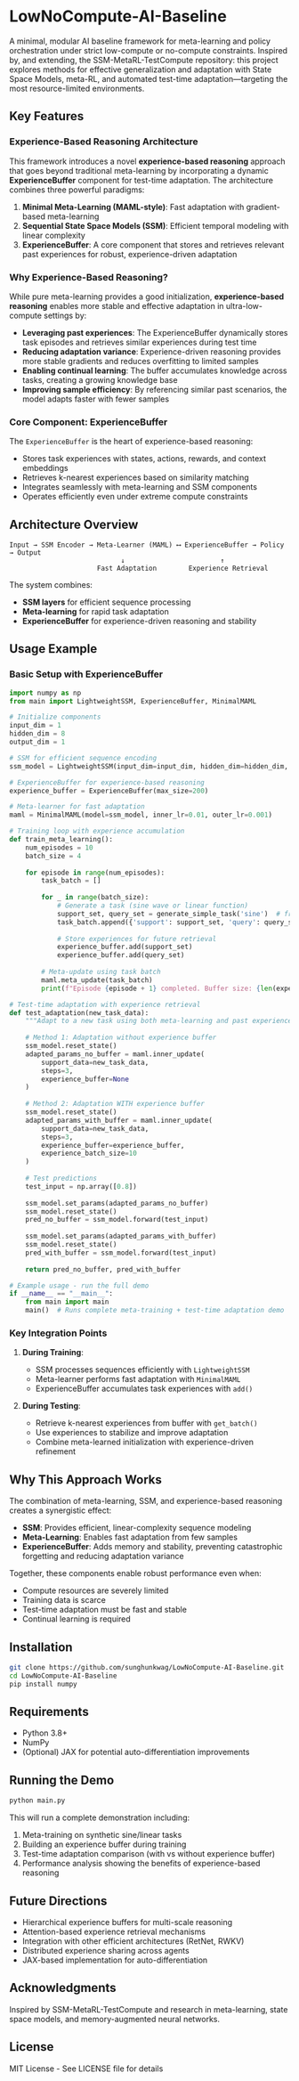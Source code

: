 # LowNoCompute-AI-Baseline

A minimal, modular AI baseline framework for meta-learning and policy orchestration under strict low-compute or no-compute constraints. Inspired by, and extending, the SSM-MetaRL-TestCompute repository: this project explores methods for effective generalization and adaptation with State Space Models, meta-RL, and automated test-time adaptation—targeting the most resource-limited environments.

## Key Features

### Experience-Based Reasoning Architecture

This framework introduces a novel **experience-based reasoning** approach that goes beyond traditional meta-learning by incorporating a dynamic **ExperienceBuffer** component for test-time adaptation. The architecture combines three powerful paradigms:

1. **Minimal Meta-Learning (MAML-style)**: Fast adaptation with gradient-based meta-learning
2. **Sequential State Space Models (SSM)**: Efficient temporal modeling with linear complexity
3. **ExperienceBuffer**: A core component that stores and retrieves relevant past experiences for robust, experience-driven adaptation

### Why Experience-Based Reasoning?

While pure meta-learning provides a good initialization, **experience-based reasoning** enables more stable and effective adaptation in ultra-low-compute settings by:

- **Leveraging past experiences**: The ExperienceBuffer dynamically stores task episodes and retrieves similar experiences during test time
- **Reducing adaptation variance**: Experience-driven reasoning provides more stable gradients and reduces overfitting to limited samples
- **Enabling continual learning**: The buffer accumulates knowledge across tasks, creating a growing knowledge base
- **Improving sample efficiency**: By referencing similar past scenarios, the model adapts faster with fewer samples

### Core Component: ExperienceBuffer

The `ExperienceBuffer` is the heart of experience-based reasoning:

- Stores task experiences with states, actions, rewards, and context embeddings
- Retrieves k-nearest experiences based on similarity matching
- Integrates seamlessly with meta-learning and SSM components
- Operates efficiently even under extreme compute constraints

## Architecture Overview

```
Input → SSM Encoder → Meta-Learner (MAML) ⟷ ExperienceBuffer → Policy → Output
                            ↓                        ↑
                      Fast Adaptation        Experience Retrieval
```

The system combines:
- **SSM layers** for efficient sequence processing
- **Meta-learning** for rapid task adaptation
- **ExperienceBuffer** for experience-driven reasoning and stability

## Usage Example

### Basic Setup with ExperienceBuffer

```python
import numpy as np
from main import LightweightSSM, ExperienceBuffer, MinimalMAML

# Initialize components
input_dim = 1
hidden_dim = 8
output_dim = 1

# SSM for efficient sequence encoding
ssm_model = LightweightSSM(input_dim=input_dim, hidden_dim=hidden_dim, output_dim=output_dim)

# ExperienceBuffer for experience-based reasoning
experience_buffer = ExperienceBuffer(max_size=200)

# Meta-learner for fast adaptation
maml = MinimalMAML(model=ssm_model, inner_lr=0.01, outer_lr=0.001)

# Training loop with experience accumulation
def train_meta_learning():
    num_episodes = 10
    batch_size = 4
    
    for episode in range(num_episodes):
        task_batch = []
        
        for _ in range(batch_size):
            # Generate a task (sine wave or linear function)
            support_set, query_set = generate_simple_task('sine')  # from main.py
            task_batch.append({'support': support_set, 'query': query_set})
            
            # Store experiences for future retrieval
            experience_buffer.add(support_set)
            experience_buffer.add(query_set)
        
        # Meta-update using task batch
        maml.meta_update(task_batch)
        print(f"Episode {episode + 1} completed. Buffer size: {len(experience_buffer)}")

# Test-time adaptation with experience retrieval
def test_adaptation(new_task_data):
    """Adapt to a new task using both meta-learning and past experiences."""
    
    # Method 1: Adaptation without experience buffer
    ssm_model.reset_state()
    adapted_params_no_buffer = maml.inner_update(
        support_data=new_task_data, 
        steps=3, 
        experience_buffer=None
    )
    
    # Method 2: Adaptation WITH experience buffer
    ssm_model.reset_state()
    adapted_params_with_buffer = maml.inner_update(
        support_data=new_task_data,
        steps=3,
        experience_buffer=experience_buffer,
        experience_batch_size=10
    )
    
    # Test predictions
    test_input = np.array([0.8])
    
    ssm_model.set_params(adapted_params_no_buffer)
    ssm_model.reset_state()
    pred_no_buffer = ssm_model.forward(test_input)
    
    ssm_model.set_params(adapted_params_with_buffer)
    ssm_model.reset_state()
    pred_with_buffer = ssm_model.forward(test_input)
    
    return pred_no_buffer, pred_with_buffer

# Example usage - run the full demo
if __name__ == "__main__":
    from main import main
    main()  # Runs complete meta-training + test-time adaptation demo
```

### Key Integration Points

1. **During Training**: 
   - SSM processes sequences efficiently with `LightweightSSM`
   - Meta-learner performs fast adaptation with `MinimalMAML`
   - ExperienceBuffer accumulates task experiences with `add()`

2. **During Testing**:
   - Retrieve k-nearest experiences from buffer with `get_batch()`
   - Use experiences to stabilize and improve adaptation
   - Combine meta-learned initialization with experience-driven refinement

## Why This Approach Works

The combination of meta-learning, SSM, and experience-based reasoning creates a synergistic effect:

- **SSM**: Provides efficient, linear-complexity sequence modeling
- **Meta-Learning**: Enables fast adaptation from few samples
- **ExperienceBuffer**: Adds memory and stability, preventing catastrophic forgetting and reducing adaptation variance

Together, these components enable robust performance even when:
- Compute resources are severely limited
- Training data is scarce
- Test-time adaptation must be fast and stable
- Continual learning is required

## Installation

```bash
git clone https://github.com/sunghunkwag/LowNoCompute-AI-Baseline.git
cd LowNoCompute-AI-Baseline
pip install numpy
```

## Requirements

- Python 3.8+
- NumPy
- (Optional) JAX for potential auto-differentiation improvements

## Running the Demo

```bash
python main.py
```

This will run a complete demonstration including:
1. Meta-training on synthetic sine/linear tasks
2. Building an experience buffer during training
3. Test-time adaptation comparison (with vs without experience buffer)
4. Performance analysis showing the benefits of experience-based reasoning

## Future Directions

- Hierarchical experience buffers for multi-scale reasoning
- Attention-based experience retrieval mechanisms
- Integration with other efficient architectures (RetNet, RWKV)
- Distributed experience sharing across agents
- JAX-based implementation for auto-differentiation

## Acknowledgments

Inspired by SSM-MetaRL-TestCompute and research in meta-learning, state space models, and memory-augmented neural networks.

## License

MIT License - See LICENSE file for details